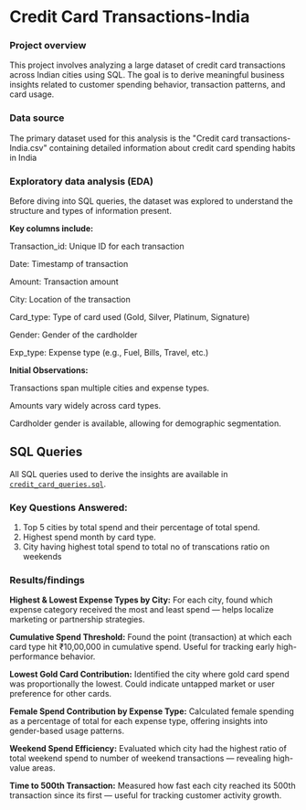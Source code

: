# Credit Card Transactions-India

### Project overview
This project involves analyzing a large dataset of credit card transactions across Indian cities using SQL. The goal is to derive meaningful business insights related to customer spending behavior, transaction patterns, and card usage. 

### Data source
The primary dataset used for this analysis is the "Credit card transactions-India.csv" containing detailed information about credit card spending habits in India


### Exploratory data analysis (EDA)

Before diving into SQL queries, the dataset was explored to understand the structure and types of information present.

**Key columns include:**

Transaction_id: Unique ID for each transaction

Date: Timestamp of transaction

Amount: Transaction amount

City: Location of the transaction

Card_type: Type of card used (Gold, Silver, Platinum, Signature)

Gender: Gender of the cardholder

Exp_type: Expense type (e.g., Fuel, Bills, Travel, etc.)

**Initial Observations:**

Transactions span multiple cities and expense types.

Amounts vary widely across card types.

Cardholder gender is available, allowing for demographic segmentation.

## SQL Queries

All SQL queries used to derive the insights are available in [`credit_card_queries.sql`](./credit_card_queries.sql).

### Key Questions Answered:
1. Top 5 cities by total spend and their percentage of total spend.
2. Highest spend month by card type.
3. City having highest total spend to total no of transcations ratio on weekends




### Results/findings

**Highest & Lowest Expense Types by City:**
For each city, found which expense category received the most and least spend — helps localize marketing or partnership strategies.

**Cumulative Spend Threshold:**
Found the point (transaction) at which each card type hit ₹10,00,000 in cumulative spend. Useful for tracking early high-performance behavior.

**Lowest Gold Card Contribution:**
Identified the city where gold card spend was proportionally the lowest. Could indicate untapped market or user preference for other cards.

**Female Spend Contribution by Expense Type:**
Calculated female spending as a percentage of total for each expense type, offering insights into gender-based usage patterns.

**Weekend Spend Efficiency:**
Evaluated which city had the highest ratio of total weekend spend to number of weekend transactions — revealing high-value areas.

**Time to 500th Transaction:**
Measured how fast each city reached its 500th transaction since its first — useful for tracking customer activity growth.
